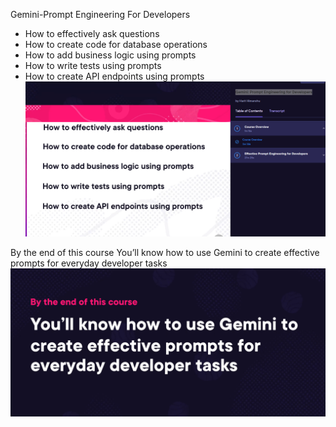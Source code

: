 Gemini-Prompt Engineering For Developers
- How to effectively ask questions
- How to create code for database operations
- How to add business logic using prompts
- How to write tests using prompts
- How to create API endpoints using prompts
![alt text](PE-01.png)

By the end of this course You’ll know how to use Gemini to create effective prompts for everyday developer tasks
![alt text](PE-02.png)